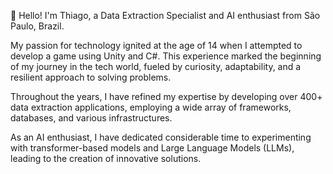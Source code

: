 👋 Hello! I'm Thiago, a Data Extraction Specialist and AI enthusiast from São Paulo, Brazil. 

My passion for technology ignited at the age of 14 when I attempted to develop a game using Unity and C#. This experience marked the beginning of my journey in the tech world, fueled by curiosity, adaptability, and a resilient approach to solving problems.

Throughout the years, I have refined my expertise by developing over 400+ data extraction applications, employing a wide array of frameworks, databases, and various infrastructures. 

As an AI enthusiast, I have dedicated considerable time to experimenting with transformer-based models and Large Language Models (LLMs), leading to the creation of innovative solutions.
